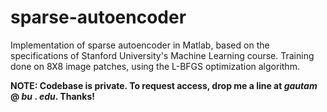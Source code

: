 # sparse-autoencoder
Implementation of sparse autoencoder in Matlab, based on the specifications of Stanford University's Machine Learning course. Training done on 8X8 image patches, using the L-BFGS optimization algorithm.

**NOTE: Codebase is private. To request access, drop me a line at _gautam_ @ _bu_ . _edu_. Thanks!** 
